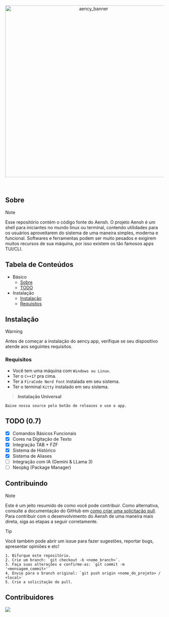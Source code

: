<div align="center">
	<br />
	<p>
		<a href="https://github.com/aencyco/aencyapp/"><img src="https://aencyold.netlify.app/cdn/img/aency_banner_rc.png" width="546" alt="aency_banner" /></a>
	</p>
	<br />
	<p>
</div>

## Sobre
> [!NOTE]
> Esse repositório contém o código fonte do Aensh. O projeto Aensh é um shell para iniciantes no mundo linux ou terminal, contendo utilidades para os usuários aproveitarem do sistema de uma maneira simples, moderna e funcional. Softwares e ferramentas podem ser muito pesados e exigirem muitos recursos de sua máquina, por isso existem os tão famosos apps TUI/CLI.

## Tabela de Conteúdos
- Básico
  - [Sobre](#sobre)
  - [TODO](#todo)
- Instalação
  - [Instalação](#instalação)
  - [Requisitos](#requisitos)

## Instalação
> [!WARNING]
> Antes de começar a instalação do aency.app, verifique se seu dispositivo atende aos seguintes requisitos.

### Requisitos
- Você tem uma máquina com `Windows ou Linux`.
- Ter o `C++17` pra cima.
- Ter a `FiraCode Nerd Font` instalada em seu sistema.
- Ter o terminal `Kitty` instalado em seu sistema.

> **Instalação Universal**
```
Baixe nossa source pelo botão de releases e use o app.
```

<!--
## Atalhos do Shanny

| Atalho | Descrição |
| --- | ----------- |
| <kbd>^</kbd>+<kbd>Shift</kdb>+<kbd>C</kdb> | Copia um texto no Shanny. |
| <kbd>^</kbd>+<kbd>Shift</kdb>+<kbd>X</kdb> | Recorta um texto no Shanny. |
| <kbd>^</kbd>+<kbd>Shift</kdb>+<kbd>V</kdb> | Cola um texto no Shanny |
| <kbd>^</kbd>+<kbd>Shift</kdb>+<kbd>A</kdb> | Seleciona todos os textos no Shanny. |
| <kbd>^</kbd>+<kbd>Shfit</kdb>+<kbd>L</kdb> | Limpa a tela do Shanny. |
| <kbd>ALT</kbd>+<kbd>F4</kdb> | Finaliza o processo do Shanny. | -->

## TODO (0.7)
- [x] Comandos Básicos Funcionais
- [x] Cores na Digitação de Texto
- [x] Integração TAB + FZF
- [x] Sistema de Histórico
- [x] Sistema de Aliases
- [ ] Integração com IA (Gemini & LLama 3)
- [ ] Neopkg (Package Manager)

## Contribuindo
> [!NOTE]
> Este é um jeito resumido de como você pode contribuir. Como alternativa, consulte a documentação do GitHub em [como criar uma solicitação pull](https://help.github.com/en/github/collaborating-with-issues-and-pull-requests/creating-a-pull-request). Para contribuir com o desenvolvimento do Aensh de uma maneira mais direta, siga as etapas a seguir corretamente.

> [!TIP]
> Você também pode abrir um issue para fazer sugestões, reportar bugs, apresentar opiniões e etc!

```
1. Bifurque este repositório.
2. Crie um branch: `git checkout -b <nome_branch>`.
3. Faça suas alterações e confirme-as: `git commit -m '<mensagem_commit>'`
4. Envie para o branch original: `git push origin <nome_do_projeto> / <local>`
5. Crie a solicitação de pull.
```

## Contribuidores
<a href="https://github.com/aencyco/aencyapp/graphs/contributors">
  <img src = "https://contrib.rocks/image?repo=aenyco/aencyapp"/>
</a>
